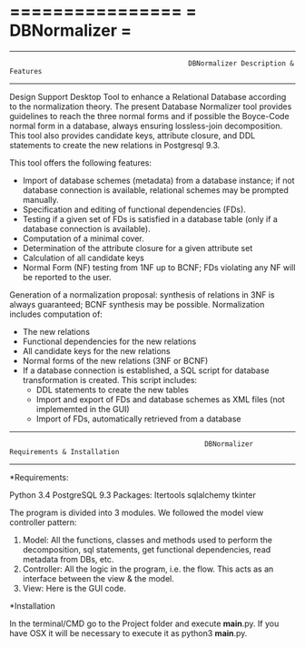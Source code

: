 ================
= DBNormalizer =
================

--------------------------------------------------------------------------------------------------------------------------------
                                                DBNormalizer Description & Features
--------------------------------------------------------------------------------------------------------------------------------
Design Support Desktop Tool to enhance a Relational Database according to the normalization theory. The present Database 
Normalizer tool provides guidelines to reach the three normal forms and if possible the Boyce-Code normal form in a database, 
always ensuring lossless-join decomposition. This tool also provides candidate keys, attribute closure, and DDL statements 
to create the new relations in Postgresql 9.3.


This tool offers the following features:

- Import of database schemes (metadata) from a database instance; if not database connection is available, relational 
  schemes may be prompted manually.  
- Specification and editing of functional dependencies (FDs).
- Testing if a given set of FDs is satisfied in a database table (only if a database connection is available).
- Computation of a minimal cover.
- Determination of the attribute closure for a given attribute set
- Calculation of all candidate keys
- Normal Form (NF) testing from 1NF up to BCNF; FDs violating any NF will be reported to the user.

Generation of a normalization proposal: synthesis of relations in 3NF is always guaranteed; BCNF synthesis may be possible. 
Normalization includes computation of:

- The new relations
- Functional dependencies for the new relations
- All candidate keys for the new relations
- Normal forms of the new relations (3NF or BCNF)
- If a database connection is established, a SQL script for database transformation is created. This script includes:
    - DDL statements to create the new tables
    - Import and export of FDs and database schemes as XML files (not implememted in the GUI)
    - Import of FDs, automatically retrieved from a database
  
--------------------------------------------------------------------------------------------------------------------------------
                                                    DBNormalizer  Requirements & Installation
--------------------------------------------------------------------------------------------------------------------------------

*Requirements:

  Python 3.4
  PostgreSQL 9.3
  Packages:
  Itertools
  sqlalchemy
  tkinter

The program is divided into 3 modules. We followed the model view controller pattern:

1. Model: All the functions, classes and methods used to perform the decomposition, sql statements, get functional dependencies, read metadata from DBs, etc.
2. Controller: All the logic in the program, i.e. the flow. This acts as an interface between the view & the model. 
3. View: Here is the GUI code.


*Installation

In the terminal/CMD go to the Project folder and execute __main__.py. If you have OSX it will be necessary to execute it as
 python3 __main__.py.

